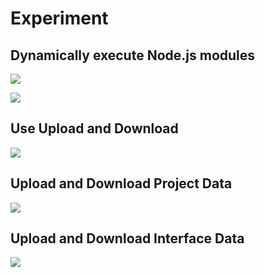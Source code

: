# Experiment

## Dynamically execute Node.js modules

![](/macaca-datahub/assets/datahub-js-run-en.png)

![](/macaca-datahub/assets/datahub-js-run-code-en.png)

## Use Upload and Download

![](/macaca-datahub/assets/1556086650491-f5126b12-7da6-4cef-9674-cff5f8fee43a.png)

## Upload and Download Project Data

![](/macaca-datahub/assets/1556086662394-c6301e41-61c9-474f-8eab-929550558e68.png)

## Upload and Download Interface Data

![](/macaca-datahub/assets/1556086685982-66cefd2e-b5da-4835-88d0-d095313883f2.png)
